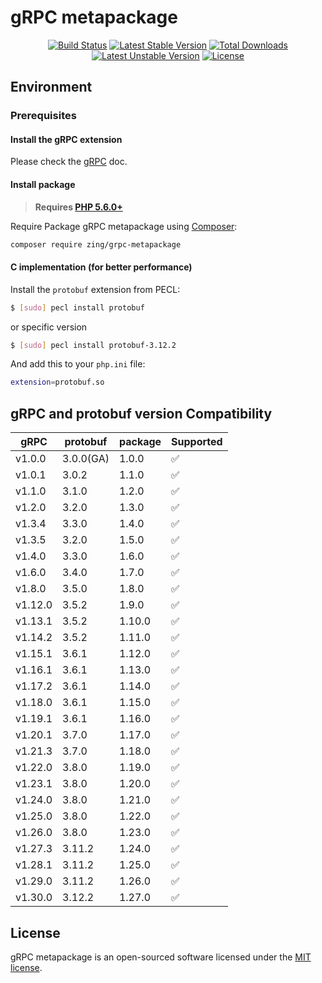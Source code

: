 # gRPC metapackage
<p align="center">
<a href="https://github.com/zingimmick/grpc-metapackage/actions"><img src="https://github.com/zingimmick/grpc-metapackage/workflows/tests/badge.svg" alt="Build Status"></a>
<a href="https://packagist.org/packages/zing/grpc-metapackage"><img src="https://poser.pugx.org/zing/grpc-metapackage/v/stable.svg" alt="Latest Stable Version"></a>
<a href="https://packagist.org/packages/zing/grpc-metapackage"><img src="https://poser.pugx.org/zing/grpc-metapackage/downloads" alt="Total Downloads"></a>
<a href="https://packagist.org/packages/zing/grpc-metapackage"><img src="https://poser.pugx.org/zing/grpc-metapackage/v/unstable.svg" alt="Latest Unstable Version"></a>
<a href="https://packagist.org/packages/zing/grpc-metapackage"><img src="https://poser.pugx.org/zing/grpc-metapackage/license" alt="License"></a>
</p>

## Environment

### Prerequisites

#### Install the gRPC extension

Please check the [gRPC](https://github.com/grpc/grpc/tree/master/src/php#overview) doc.

#### Install package

> **Requires [PHP 5.6.0+](https://php.net/releases/)**

Require Package gRPC metapackage using [Composer](https://getcomposer.org):

```bash
composer require zing/grpc-metapackage
```

#### C implementation (for better performance)

Install the `protobuf` extension from PECL:

``` sh
$ [sudo] pecl install protobuf
```
or specific version

``` sh
$ [sudo] pecl install protobuf-3.12.2
```

And add this to your `php.ini` file:

```sh
extension=protobuf.so
```

## gRPC and protobuf version Compatibility

| gRPC | protobuf | package | Supported |
| --- | --- | --- | --- |
| v1.0.0 | 3.0.0(GA) | 1.0.0 | :white_check_mark: |
| v1.0.1 | 3.0.2 | 1.1.0 | :white_check_mark: |
| v1.1.0 | 3.1.0 | 1.2.0 | :white_check_mark: |
| v1.2.0 | 3.2.0 | 1.3.0 | :white_check_mark: |
| v1.3.4 | 3.3.0 | 1.4.0 | :white_check_mark: |
| v1.3.5 | 3.2.0 | 1.5.0 | :white_check_mark: |
| v1.4.0 | 3.3.0 | 1.6.0 | :white_check_mark: |
| v1.6.0 | 3.4.0 | 1.7.0 | :white_check_mark: |
| v1.8.0 | 3.5.0 | 1.8.0 | :white_check_mark: |
| v1.12.0 | 3.5.2 | 1.9.0 | :white_check_mark: |
| v1.13.1 | 3.5.2 | 1.10.0 | :white_check_mark: |
| v1.14.2 | 3.5.2 | 1.11.0 | :white_check_mark: |
| v1.15.1 | 3.6.1 | 1.12.0 | :white_check_mark: |
| v1.16.1 | 3.6.1 | 1.13.0 | :white_check_mark: |
| v1.17.2 | 3.6.1 | 1.14.0 | :white_check_mark: |
| v1.18.0 | 3.6.1 | 1.15.0 | :white_check_mark: |
| v1.19.1 | 3.6.1 | 1.16.0 | :white_check_mark: |
| v1.20.1 | 3.7.0 | 1.17.0 | :white_check_mark: |
| v1.21.3 | 3.7.0 | 1.18.0 | :white_check_mark: |
| v1.22.0 | 3.8.0 | 1.19.0 | :white_check_mark: |
| v1.23.1 | 3.8.0 | 1.20.0 | :white_check_mark: |
| v1.24.0 | 3.8.0 | 1.21.0 | :white_check_mark: |
| v1.25.0 | 3.8.0 | 1.22.0 | :white_check_mark: |
| v1.26.0 | 3.8.0 | 1.23.0 | :white_check_mark: |
| v1.27.3 | 3.11.2 | 1.24.0 | :white_check_mark: |
| v1.28.1 | 3.11.2 | 1.25.0 | :white_check_mark: |
| v1.29.0 | 3.11.2 | 1.26.0 | :white_check_mark: |
| v1.30.0 | 3.12.2 | 1.27.0 | :white_check_mark: |

## License

gRPC metapackage is an open-sourced software licensed under the [MIT license](LICENSE).
